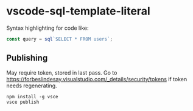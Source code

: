 # vscode-sql-template-literal

Syntax highlighting for code like:

```js
const query = sql`SELECT * FROM users`;
```

## Publishing

May require token, stored in last pass. Go to
https://forbeslindesay.visualstudio.com/_details/security/tokens if token needs
regenerating.

```
npm install -g vsce
vsce publish
```
